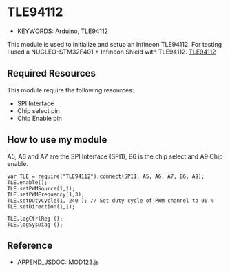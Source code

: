 <!--- Copyright (c) 2014 Your Name. See the file LICENSE for copying permission. -->
TLE94112
=====================

* KEYWORDS: Arduino, TLE94112

This module is used to initialize and setup an Infineon TLE94112.
For testing I used a NUCLEO-STM32F401 + Infineon Shield with TLE94112.  [TLE94112](/modules/TLE94112.js) 

## Required Resources
This module require the following resources:

- SPI Interface 
- Chip select pin
- Chip Enable pin

## How to use my module
A5, A6 and A7 are the SPI Interface (SPI1), B6 is the chip select and A9 Chip enable.
```
var TLE = require("TLE94112").connect(SPI1, A5, A6, A7, B6, A9);
TLE.enable();
TLE.setPWMSource(1,1);
TLE.setPWMFrequency(1,3);
TLE.setDutyCycle(1, 240 ); // Set duty cycle of PWM channel to 90 %
TLE.setDirection(1,1);
```


```
TLE.logCtrlReg ();
TLE.logSysDiag ();
```

  Reference
  ---------

  * APPEND_JSDOC: MOD123.js